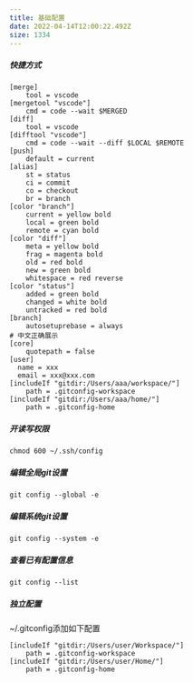```yaml
---
title: 基础配置
date: 2022-04-14T12:00:22.492Z
size: 1334
---
```

##### 快捷方式

```shell
[merge]
    tool = vscode
[mergetool "vscode"]
    cmd = code --wait $MERGED
[diff]
    tool = vscode
[difftool "vscode"]
    cmd = code --wait --diff $LOCAL $REMOTE
[push]
    default = current
[alias]
    st = status
    ci = commit
    co = checkout
    br = branch
[color "branch"]
    current = yellow bold
    local = green bold
    remote = cyan bold
[color "diff"]
    meta = yellow bold
    frag = magenta bold
    old = red bold
    new = green bold
    whitespace = red reverse
[color "status"]
    added = green bold
    changed = white bold
    untracked = red bold
[branch]
    autosetuprebase = always
# 中文正确展示
[core]
    quotepath = false
[user]
  name = xxx
  email = xxx@xxx.com
[includeIf "gitdir:/Users/aaa/workspace/"]
	path = .gitconfig-workspace
[includeIf "gitdir:/Users/aaa/home/"]
	path = .gitconfig-home
```
##### 开读写权限
```shell
chmod 600 ~/.ssh/config
```
##### 编辑全局git设置

```shell
git config --global -e 
```

##### 编辑系统git设置

```shell
git config --system -e 
```

##### 查看已有配置信息

```shell
git config --list
```

##### 独立配置

~/.gitconfig添加如下配置

```shell
[includeIf "gitdir:/Users/user/Workspace/"]
	path = .gitconfig-workspace
[includeIf "gitdir:/Users/user/Home/"]
	path = .gitconfig-home
```
